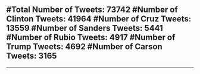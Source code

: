 #Total Number of Tweets: 73742 
#Number of Clinton Tweets: 41964
#Number of Cruz Tweets: 13559
#Number of Sanders Tweets: 5441
#Number of Rubio Tweets: 4917
#Number of Trump Tweets: 4692
#Number of Carson Tweets: 3165
---
---
